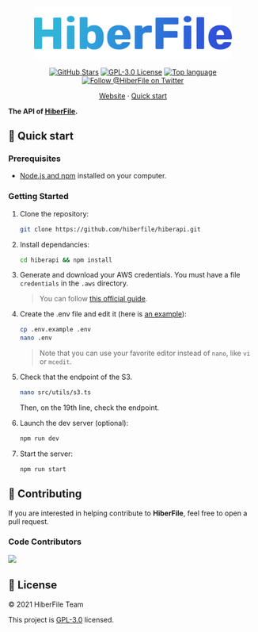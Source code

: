 <p align="center">
  <img
    width="400"
    src="https://github.com/HiberFile/HiberFile/raw/main/assets/images/png/logos/transparentGradient.png"
    alt="HiberFile"
  />
</p>
<p align="center">
  <a href="https://github.com/hiberfile/hiberapi/stargazers"
    ><img
      src="https://img.shields.io/github/stars/hiberfile/hiberapi?style=flat-square"
      alt="GitHub Stars"
  /></a> 
  <a href="LICENSE"
    ><img
      src="https://img.shields.io/github/license/hiberfile/hiberapi?style=flat-square"
      alt="GPL-3.0 License"
  /></a>  
  <a href=""
    ><img
      src="https://img.shields.io/github/languages/top/hiberfile/hiberapi?style=flat-square"
          alt="Top language"/></a>
  <a href="https://twitter.com/HiberFile"
    ><img
      src="https://img.shields.io/badge/twitter-@HiberFile-1DA1F3?style=flat-square"
      alt="Follow @HiberFile on Twitter"
  /></a> 
</p>

<p align="center">
  <a href="https://hiberfile.com">Website</a>
  ·
  <a href="#🚀-quick-start">Quick start</a>
</p>

**The API of [HiberFile](https://github.com/hiberfile/hiberfile).**

## 🚀 Quick start

### Prerequisites

- [Node.js and npm](https://nodejs.org/en/download/) installed on your computer.

### Getting Started

1. Clone the repository:

   ```sh
   git clone https://github.com/hiberfile/hiberapi.git
   ```

2. Install dependancies:

   ```sh
   cd hiberapi && npm install
   ```
   
3. Generate and download your AWS credentials. You must have a file `credentials` in the `.aws` directory.

   > You can follow [this official guide](https://docs.aws.amazon.com/sdk-for-javascript/v2/developer-guide/getting-your-credentials.html).
   
4. Create the .env file and edit it (here is [an example](/.env.example)):

   ```sh
   cp .env.example .env
   nano .env
   ```
   
   > Note that you can use your favorite editor instead of `nano`, like `vi` or `mcedit`.
   
5. Check that the endpoint of the S3.

   ```sh
   nano src/utils/s3.ts
   ```
   Then, on the 19th line, check the endpoint.

6. Launch the dev server (optional):

   ```sh
   npm run dev
   ```

7. Start the server:

   ```sh
   npm run start
   ```

## 🤝 Contributing

If you are interested in helping contribute to **HiberFile**, feel free to open a pull request.

### Code Contributors

<!-- This project exists thanks to all the people who [contribute](https://github.com/hiberfile/hiberapi/graphs/contributors). -->

<a href="https://github.com/hiberfile/hiberapi/graphs/contributors">
  <img src="https://contrib.rocks/image?repo=hiberfile/hiberapi" />
</a>

## 📝 License

© 2021 HiberFile Team

This project is [GPL-3.0](https://github.com/hiberfile/hiberfile/blob/master/LICENSE) licensed.
